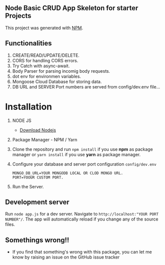 ## Node Basic CRUD App Skeleton for starter Projects
This project was generated with [NPM](https://www.npmjs.com/).

## Functionalities

1.  CREATE/READ/UPDATE/DELETE.
2.  CORS for handling CORS errors.
3.  Try Catch with async-await.
4.  Body Parser for parsing incomig body requests.
5.  dot env for environmen variables.
6.  Mongoose Cloud Database for storing data.
6.  DB URL and SERVER Port numbers are served from config/dev.env file...

# Installation

1.  NODE JS
    - [Download Nodejs](https://nodejs.org/en/download/)

2.  Package Manager - NPM / Yarn
3.  Clone the repository and run `npm install` if you use **npm** as package manager or `yarn install` if you use **yarn** as package manager.

4.  Configure your database and server port configuration `config/dev.env`

    ```
    MONGO_DB_URL=YOUR MONGODB LOCAL OR CLOD MONGO URL.
    PORT=YOOUR CUSTOM PORT.
    ```
5.  Run the Server.    

## Development server

Run `node app.js` for a dev server. Navigate to `http://localhost:"YOUR PORT NUMBER"/`. The app will automatically reload if you change any of the source files.

## Somethings wrong!!

- If you find that something's wrong with this package, you can let me know by raising an issue on the GitHub issue tracker

